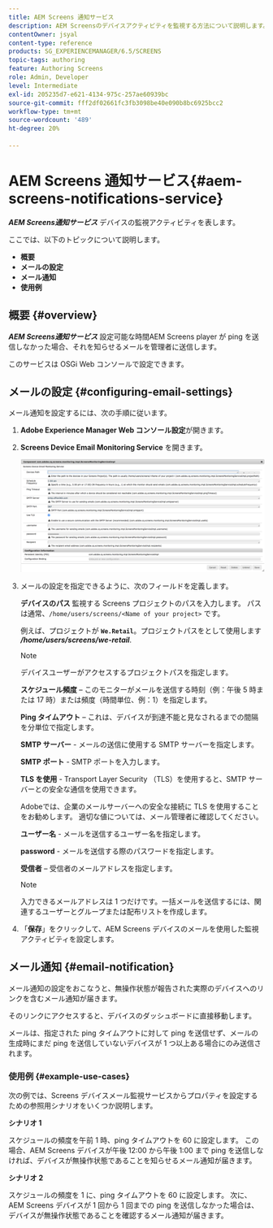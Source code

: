 ```yaml
---
title: AEM Screens 通知サービス
description: AEM Screensのデバイスアクティビティを監視する方法について説明します。
contentOwner: jsyal
content-type: reference
products: SG_EXPERIENCEMANAGER/6.5/SCREENS
topic-tags: authoring
feature: Authoring Screens
role: Admin, Developer
level: Intermediate
exl-id: 205235d7-e621-4134-975c-257ae60939bc
source-git-commit: fff2df02661fc3fb3098be40e090b8bc6925bcc2
workflow-type: tm+mt
source-wordcount: '489'
ht-degree: 20%

---
```


# AEM Screens 通知サービス{#aem-screens-notifications-service}

<!--removed from metadata: admitteddomains: @adobe.com;@caesars.com-->

***AEM Screens通知サービス*** デバイスの監視アクティビティを表します。

ここでは、以下のトピックについて説明します。

* **概要**
* **メールの設定**
* **メール通知**
* **使用例**

<!-- OBSOLETE NOTE>
>[!CAUTION]
>
>This AEM Screens functionality is only available, if you have installed AEM 6.3.2 Feature Pack 3 or AEM 6.4.1 Screens Feature Pack 1.
>
>To get access to this Feature Pack, contact Adobe Support and request access. After you have permissions you can download it from Package Share. -->

## 概要 {#overview}

***AEM Screens通知サービス*** 設定可能な時間AEM Screens player が ping を送信しなかった場合、それを知らせるメールを管理者に送信します。

このサービスは OSGi Web コンソールで設定できます。

## メールの設定 {#configuring-email-settings}

メール通知を設定するには、次の手順に従います。

1. **Adobe Experience Manager Web コンソール設定**&#x200B;が開きます。
1. **Screens Device Email Monitoring Service** を開きます。

   ![screen_shot_2018-04-26at44602pm](assets/screen_shot_2018-04-26at44602pm.png)

1. メールの設定を指定できるように、次のフィールドを定義します。

   **デバイスのパス** 監視する Screens プロジェクトのパスを入力します。 パスは通常、`/home/users/screens/<Name of your project>` です。

   例えば、プロジェクトが **`We.Retail`**。プロジェクトパスをとして使用します ***/home/users/screens/we-retail***.

   >[!NOTE]
   >
   >デバイスユーザーがアクセスするプロジェクトパスを指定します。

   **スケジュール頻度**  – このモニターがメールを送信する時刻（例：午後 5 時または 17 時）または頻度（時間単位、例：1）を指定します。

   **Ping タイムアウト**  – これは、デバイスが到達不能と見なされるまでの間隔を分単位で指定します。

   **SMTP サーバー** - メールの送信に使用する SMTP サーバーを指定します。

   **SMTP ポート** - SMTP ポートを入力します。

   **TLS を使用** - Transport Layer Security （TLS）を使用すると、SMTP サーバーとの安全な通信を使用できます。

   Adobeでは、企業のメールサーバーへの安全な接続に TLS を使用することをお勧めします。 適切な値については、メール管理者に確認してください。

   **ユーザー名** - メールを送信するユーザー名を指定します。

   **password** - メールを送信する際のパスワードを指定します。

   **受信者**  – 受信者のメールアドレスを指定します。

   >[!NOTE]
   >
   >入力できるメールアドレスは 1 つだけです。一括メールを送信するには、関連するユーザーとグループまたは配布リストを作成します。

1. 「**保存**」をクリックして、AEM Screens デバイスのメールを使用した監視アクティビティを設定します。

## メール通知 {#email-notification}

メール通知の設定をおこなうと、無操作状態が報告された実際のデバイスへのリンクを含むメール通知が届きます。

そのリンクにアクセスすると、デバイスのダッシュボードに直接移動します。

メールは、指定された ping タイムアウトに対して ping を送信せず、メールの生成時にまだ ping を送信していないデバイスが 1 つ以上ある場合にのみ送信されます。

### 使用例 {#example-use-cases}

次の例では、Screens デバイスメール監視サービスからプロパティを設定するための参照用シナリオをいくつか説明します。

**シナリオ 1**

スケジュールの頻度を午前 1 時、ping タイムアウトを 60 に設定します。 この場合、AEM Screens デバイスが午後 12:00 から午後 1:00 まで ping を送信しなければ、デバイスが無操作状態であることを知らせるメール通知が届きます。

**シナリオ 2**

スケジュールの頻度を 1 に、ping タイムアウトを 60 に設定します。 次に、AEM Screens デバイスが 1 回から 1 回までの ping を送信しなかった場合は、デバイスが無操作状態であることを確認するメール通知が届きます。
